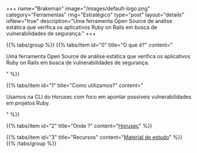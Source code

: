 +++
name="Brakeman"
image="/images/default-logo.png"
category="Ferramentas"
ring="Estratégico"
type="post"
layout="details"
isNew="true"
description="Uma ferramenta Open Source de análise estática que verifica os aplicativos Ruby on Rails em busca de vulnerabilidades de segurança."
+++

{{% tabs/group %}}
  {{% tabs/item id="0" title="O que é?" content="<p>Uma ferramenta Open Source de análise estática que verifica os aplicativos Ruby on Rails em busca de vulnerabilidades de segurança.</p>" %}}
  
  {{% tabs/item id="1" title="Como utilizamos?" content="<p>Usamos na CLI do Horusec com foco em apontar possíveis vulnerabilidades em projetos Ruby.</p>" %}}
  
  {{% tabs/item id="2" title="Onde ?" content="<a href='https://horusec.io/' target='_blank'>Horusec</a>" %}}

  {{% tabs/item id="3" title="Recursos" content="<a href='https://github.com/presidentbeef/brakeman' target='_blank'>Material de estudo</a>" %}}
{{% /tabs/group %}}